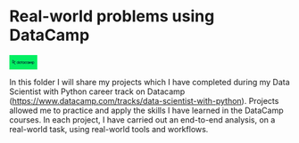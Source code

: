 # Real-world problems using DataCamp

[<img align="center" width="50px" src="datacamp.png">](https://www.datacamp.com/)



In this folder I will share my projects which I have completed during my Data Scientist with Python career track on Datacamp (https://www.datacamp.com/tracks/data-scientist-with-python). 
Projects allowed me to practice and apply the skills I have learned in the DataCamp courses. 
In each project, I have carried out an end-to-end analysis, on a real-world task, using real-world tools and workflows.

